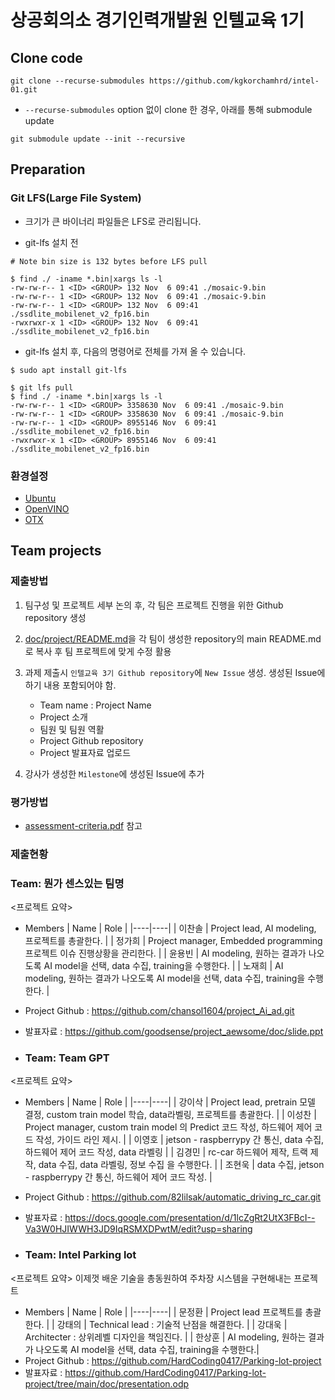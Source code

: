 # 상공회의소 경기인력개발원 인텔교육 1기

## Clone code 

```shell
git clone --recurse-submodules https://github.com/kgkorchamhrd/intel-01.git
```

* `--recurse-submodules` option 없이 clone 한 경우, 아래를 통해 submodule update

```shell
git submodule update --init --recursive
```

## Preparation

### Git LFS(Large File System)

* 크기가 큰 바이너리 파일들은 LFS로 관리됩니다.

* git-lfs 설치 전

```shell
# Note bin size is 132 bytes before LFS pull

$ find ./ -iname *.bin|xargs ls -l
-rw-rw-r-- 1 <ID> <GROUP> 132 Nov  6 09:41 ./mosaic-9.bin
-rw-rw-r-- 1 <ID> <GROUP> 132 Nov  6 09:41 ./mosaic-9.bin
-rw-rw-r-- 1 <ID> <GROUP> 132 Nov  6 09:41 ./ssdlite_mobilenet_v2_fp16.bin
-rwxrwxr-x 1 <ID> <GROUP> 132 Nov  6 09:41 ./ssdlite_mobilenet_v2_fp16.bin
```

* git-lfs 설치 후, 다음의 명령어로 전체를 가져 올 수 있습니다.

```shell
$ sudo apt install git-lfs

$ git lfs pull
$ find ./ -iname *.bin|xargs ls -l
-rw-rw-r-- 1 <ID> <GROUP> 3358630 Nov  6 09:41 ./mosaic-9.bin
-rw-rw-r-- 1 <ID> <GROUP> 3358630 Nov  6 09:41 ./mosaic-9.bin
-rw-rw-r-- 1 <ID> <GROUP> 8955146 Nov  6 09:41 ./ssdlite_mobilenet_v2_fp16.bin
-rwxrwxr-x 1 <ID> <GROUP> 8955146 Nov  6 09:41 ./ssdlite_mobilenet_v2_fp16.bin
```

### 환경설정

* [Ubuntu](./doc/environment/ubuntu.md)
* [OpenVINO](./doc/environment/openvino.md)
* [OTX](./doc/environment/otx.md)

## Team projects

### 제출방법

1. 팀구성 및 프로젝트 세부 논의 후, 각 팀은 프로젝트 진행을 위한 Github repository 생성

2. [doc/project/README.md](./doc/project/README.md)을 각 팀이 생성한 repository의 main README.md로 복사 후 팀 프로젝트에 맞게 수정 활용

3. 과제 제출시 `인텔교육 3기 Github repository`에 `New Issue` 생성. 생성된 Issue에 하기 내용 포함되어야 함.

    * Team name : Project Name
    * Project 소개
    * 팀원 및 팀원 역활
    * Project Github repository
    * Project 발표자료 업로드

4. 강사가 생성한 `Milestone`에 생성된 Issue에 추가 

### 평가방법

* [assessment-criteria.pdf](./doc/project/assessment-criteria.pdf) 참고

### 제출현황

### Team: 뭔가 센스있는 팀명
<프로젝트 요약>
* Members
  | Name | Role |
  |----|----|
  | 이찬솔 | Project lead, AI modeling, 프로젝트를 총괄한다. |
  | 정가희 | Project manager, Embedded programming 프로젝트 이슈 진행상황을 관리한다. |
  | 윤용빈 | AI modeling, 원하는 결과가 나오도록 AI model을 선택, data 수집, training을 수행한다. |
  | 노재희 | AI modeling, 원하는 결과가 나오도록 AI model을 선택, data 수집, training을 수행한다. |
* Project Github : https://github.com/chansol1604/project_Ai_ad.git
* 발표자료 : https://github.com/goodsense/project_aewsome/doc/slide.ppt


* ### Team: Team GPT
<프로젝트 요약>
* Members
  | Name | Role |
  |----|----|
  | 강이삭 | Project lead, pretrain 모델 결정, custom train model 학습, data라벨링, 프로젝트를 총괄한다. |
  | 이성찬 | Project manager, custom train model 의 Predict 코드 작성, 하드웨어 제어 코드 작성, 가이드 라인 제시. |
  | 이영호 | jetson - raspberrypy 간 통신, data 수집, 하드웨어 제어 코드 작성, data 라벨링 |
  | 김경민 | rc-car 하드웨어 제작, 트랙 제작, data 수집, data 라벨링, 정보 수집 을 수행한다. |
  | 조현욱 | data 수집, jetson - raspberrypy 간 통신, 하드웨어 제어 코드 작성. |
* Project Github : https://github.com/82lilsak/automatic_driving_rc_car.git
* 발표자료 : https://docs.google.com/presentation/d/1lcZgRt2UtX3FBcI--Va3W0HJIWWH3JD9IqRSMXDPwtM/edit?usp=sharing

* ### Team: Intel Parking lot
<프로젝트 요약>
이제껏 배운 기술을 총동원하여 주차장 시스템을 구현해내는 프로젝트
* Members
  | Name | Role |
  |----|----|
  | 문정환 | Project lead 프로젝트를 총괄한다. |
  | 강태의 | Technical lead : 기술적 난점을 해결한다. |
  | 강대욱 | Architecter : 상위레벨 디자인을 책임진다. |
  | 한상훈 |  AI modeling, 원하는 결과가 나오도록 AI model을 선택, data 수집, training을 수행한다.|
* Project Github : https://github.com/HardCoding0417/Parking-lot-project
* 발표자료 : https://github.com/HardCoding0417/Parking-lot-project/tree/main/doc/presentation.odp
